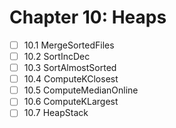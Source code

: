 # Chapter 10: Heaps

- [ ] 10.1 MergeSortedFiles
- [ ] 10.2 SortIncDec
- [ ] 10.3 SortAlmostSorted
- [ ] 10.4 ComputeKClosest
- [ ] 10.5 ComputeMedianOnline
- [ ] 10.6 ComputeKLargest
- [ ] 10.7 HeapStack